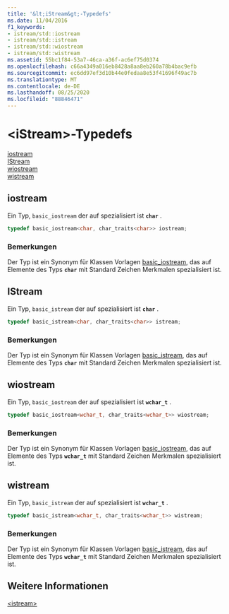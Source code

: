 ```yaml
---
title: '&lt;iStream&gt;-Typedefs'
ms.date: 11/04/2016
f1_keywords:
- istream/std::iostream
- istream/std::istream
- istream/std::wiostream
- istream/std::wistream
ms.assetid: 55bc1f84-53a7-46ca-a36f-ac6ef75d0374
ms.openlocfilehash: c66a4349a016eb8428a8aa8eb260a78b4bac9efb
ms.sourcegitcommit: ec6dd97ef3d10b44e0fedaa8e53f41696f49ac7b
ms.translationtype: MT
ms.contentlocale: de-DE
ms.lasthandoff: 08/25/2020
ms.locfileid: "88846471"
---
```

# <a name="ltistreamgt-typedefs"></a>&lt;iStream&gt;-Typedefs

[iostream](#iostream)\
[IStream](#istream)\
[wiostream](#wiostream)\
[wistream](#wistream)

## <a name="iostream"></a><a name="iostream"></a> iostream

Ein Typ, `basic_iostream` der auf spezialisiert ist **`char`** .

```cpp
typedef basic_iostream<char, char_traits<char>> iostream;
```

### <a name="remarks"></a>Bemerkungen

Der Typ ist ein Synonym für Klassen Vorlagen [basic_iostream](../standard-library/basic-iostream-class.md), das auf Elemente des Typs **`char`** mit Standard Zeichen Merkmalen spezialisiert ist.

## <a name="istream"></a><a name="istream"></a> IStream

Ein Typ, `basic_istream` der auf spezialisiert ist **`char`** .

```cpp
typedef basic_istream<char, char_traits<char>> istream;
```

### <a name="remarks"></a>Bemerkungen

Der Typ ist ein Synonym für Klassen Vorlagen [basic_istream](../standard-library/basic-istream-class.md), das auf Elemente des Typs **`char`** mit Standard Zeichen Merkmalen spezialisiert ist.

## <a name="wiostream"></a><a name="wiostream"></a> wiostream

Ein Typ, `basic_iostream` der auf spezialisiert ist **`wchar_t`** .

```cpp
typedef basic_iostream<wchar_t, char_traits<wchar_t>> wiostream;
```

### <a name="remarks"></a>Bemerkungen

Der Typ ist ein Synonym für Klassen Vorlagen [basic_iostream](../standard-library/basic-iostream-class.md), das auf Elemente des Typs **`wchar_t`** mit Standard Zeichen Merkmalen spezialisiert ist.

## <a name="wistream"></a><a name="wistream"></a> wistream

Ein Typ, `basic_istream` der auf spezialisiert ist **`wchar_t`** .

```cpp
typedef basic_istream<wchar_t, char_traits<wchar_t>> wistream;
```

### <a name="remarks"></a>Bemerkungen

Der Typ ist ein Synonym für Klassen Vorlagen [basic_istream](../standard-library/basic-istream-class.md), das auf Elemente des Typs **`wchar_t`** mit Standard Zeichen Merkmalen spezialisiert ist.

## <a name="see-also"></a>Weitere Informationen

[\<istream>](../standard-library/istream.md)
